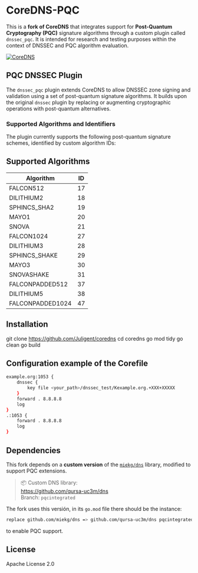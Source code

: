 # CoreDNS-PQC
This is a **fork of CoreDNS** that integrates support for **Post-Quantum Cryptography (PQC)** signature algorithms through a custom plugin called `dnssec_pqc`. It is intended for research and testing purposes within the context of DNSSEC and PQC algorithm evaluation.

[![CoreDNS](https://coredns.io/images/CoreDNS_Colour_Horizontal.png)](https://coredns.io)

## PQC DNSSEC Plugin

The `dnssec_pqc` plugin extends CoreDNS to allow DNSSEC zone signing and validation using a set of post-quantum signature algorithms. It builds upon the original `dnssec` plugin by replacing or augmenting cryptographic operations with post-quantum alternatives.

### Supported Algorithms and Identifiers

The plugin currently supports the following post-quantum signature schemes, identified by custom algorithm IDs:

## Supported Algorithms
| Algorithm        | ID |
|------------------|----|
| FALCON512        | 17 |
| DILITHIUM2       | 18 |
| SPHINCS_SHA2     | 19 |
| MAYO1            | 20 |
| SNOVA            | 21 |
| FALCON1024       | 27 |
| DILITHIUM3       | 28 |
| SPHINCS_SHAKE    | 29 |
| MAYO3            | 30 |
| SNOVASHAKE       | 31 |
| FALCONPADDED512  | 37 |
| DILITHIUM5       | 38 |
| FALCONPADDED1024 | 47 |

## Installation

git clone https://github.com/Juligent/coredns
cd coredns
go mod tidy
go clean
go build


## Configuration example of the Corefile


```bash
example.org:1053 {
    dnssec {
        key file <your_path>/dnssec_test/Kexample.org.+XXX+XXXXX
    }
    forward . 8.8.8.8
    log
}
.:1053 {
    forward . 8.8.8.8
    log
}
```


## Dependencies

This fork depends on a **custom version** of the [`miekg/dns`](https://github.com/miekg/dns) library, modified to support PQC extensions.

> 📦 Custom DNS library:  
> https://github.com/qursa-uc3m/dns  
> Branch: `pqcintegrated`

The fork uses this versión, in its `go.mod` file there should be the instance:
```bash
replace github.com/miekg/dns => github.com/qursa-uc3m/dns pqcintegrated
```
to enable PQC support.



## License
Apache License 2.0
